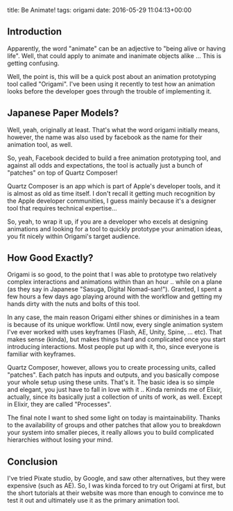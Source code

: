 title: Be Animate!
tags: origami
date: 2016-05-29 11:04:13+00:00

## Introduction

Apparently, the word "animate" can be an adjective to "being alive or having life". Well, that could apply to animate and inanimate objects alike ... This is getting confusing.

Well, the point is, this will be a quick post about an animation prototyping tool called "Origami". I've been using it recently to test how an animation looks before the developer goes through the trouble of implementing it.

## Japanese Paper Models?

Well, yeah, originally at least. That's what the word origami initially means, however, the name was also used by facebook as the name for their animation tool, as well.

So, yeah, Facebook decided to build a free animation prototyping tool, and against all odds and expectations, the tool is actually just a bunch of "patches" on top of Quartz Composer!

Quartz Composer is an app which is part of Apple's developer tools, and it is almost as old as time itself. I don't recall it getting much recognition by the Apple developer communities, I guess mainly because it's a designer tool that requires technical expertise...

So, yeah, to wrap it up, if you are a developer who excels at designing animations and looking for a tool to quickly prototype your animation ideas, you fit nicely within Origami's target audience.

## How Good Exactly?

Origami is so good, to the point that I was able to prototype two relatively complex interactions and animations within than an hour .. while on a plane (as they say in Japanese "Sasuga, Digital Nomad-san!"). Granted, I spent a few hours a few days ago playing around with the workflow and getting my hands dirty with the nuts and bolts of this tool.

In any case, the main reason Origami either shines or diminishes in a team is because of its unique workflow. Until now, every single animation system I've ever worked with uses keyframes (Flash, AE, Unity, Spine, ... etc). That makes sense (kinda), but makes things hard and complicated once you start introducing interactions. Most people put up with it, tho, since everyone is familiar with keyframes.

Quartz Composer, however, allows you to create processing units, called "patches". Each patch has inputs and outputs, and you basically compose your whole setup using these units. That's it. The basic idea is so simple and elegant, you just have to fall in love with it .. Kinda reminds me of Elixir, actually, since its basically just a collection of units of work, as well. Except in Elixir, they are called "Processes".

The final note I want to shed some light on today is maintainability. Thanks to the availability of groups and other patches that allow you to breakdown your system into smaller pieces, it really allows you to build complicated hierarchies without losing your mind.

## Conclusion

I've tried Pixate studio, by Google, and saw other alternatives, but they were expensive (such as AE). So, I was kinda forced to try out Origami at first, but the short tutorials at their website was more than enough to convince me to test it out and ultimately use it as the primary animation tool.
